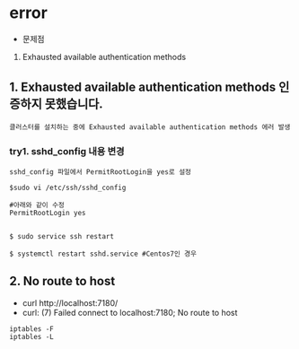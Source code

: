 # error

- 문제점
1. Exhausted available authentication methods


## 1. Exhausted available authentication methods 인증하지 못했습니다.

```
클러스터를 설치하는 중에 Exhausted available authentication methods 에러 발생

```

### try1. sshd_config 내용 변경

```
sshd_config 파일에서 PermitRootLogin을 yes로 설정

$sudo vi /etc/ssh/sshd_config

#아래와 같이 수정
PermitRootLogin yes


$ sudo service ssh restart

$ systemctl restart sshd.service #Centos7인 경우
```

## 2. No route to host

- curl http://localhost:7180/
- curl: (7) Failed connect to localhost:7180; No route to host

```
iptables -F
iptables -L
```